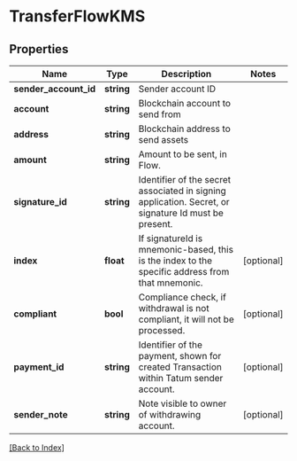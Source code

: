 # TransferFlowKMS

## Properties

Name | Type | Description | Notes
------------ | ------------- | ------------- | -------------
**sender_account_id** | **string** | Sender account ID |
**account** | **string** | Blockchain account to send from |
**address** | **string** | Blockchain address to send assets |
**amount** | **string** | Amount to be sent, in Flow. |
**signature_id** | **string** | Identifier of the secret associated in signing application. Secret, or signature Id must be present. |
**index** | **float** | If signatureId is mnemonic-based, this is the index to the specific address from that mnemonic. | [optional]
**compliant** | **bool** | Compliance check, if withdrawal is not compliant, it will not be processed. | [optional]
**payment_id** | **string** | Identifier of the payment, shown for created Transaction within Tatum sender account. | [optional]
**sender_note** | **string** | Note visible to owner of withdrawing account. | [optional]

[[Back to Index]](../index.md)

